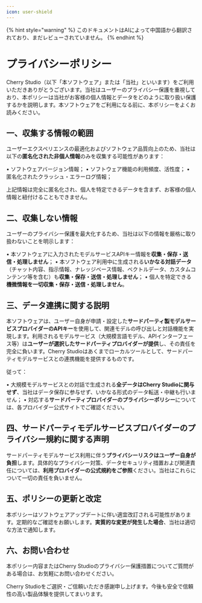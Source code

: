 ```yaml
---
icon: user-shield
---
```


{% hint style="warning" %}
このドキュメントはAIによって中国語から翻訳されており、まだレビューされていません。
{% endhint %}

# プライバシーポリシー

Cherry Studio（以下「本ソフトウェア」または「当社」といいます）をご利用いただきありがとうございます。当社はユーザーのプライバシー保護を重視しており、本ポリシーは当社がお客様の個人情報とデータをどのように取り扱い保護するかを説明します。本ソフトウェアをご利用になる前に、本ポリシーをよくお読みください。

## 一、収集する情報の範囲

ユーザーエクスペリエンスの最適化およびソフトウェア品質向上のため、当社は以下の**匿名化された非個人情報**のみを収集する可能性があります：

• ソフトウェアバージョン情報；
• ソフトウェア機能の利用頻度、活性度；
• 匿名化されたクラッシュ・エラーログ情報；

上記情報は完全に匿名化され、個人を特定できるデータを含まず、お客様の個人情報と紐付けることもできません。

## 二、収集しない情報

ユーザーのプライバシー保護を最大化するため、当社は以下の情報を厳格に取り扱わないことを明示します：

• 本ソフトウェアに入力されたモデルサービスAPIキー情報を**収集・保存・送信・処理しません**；
• 本ソフトウェア利用中に生成される**いかなる対話データ**（チャット内容、指示情報、ナレッジベース情報、ベクトルデータ、カスタムコンテンツ等を含む）も**収集・保存・送信・処理しません**；
• 個人を特定できる**機微情報を一切収集・保存・送信・処理しません**。

## 三、データ連携に関する説明

本ソフトウェアは、ユーザー自身が申請・設定した**サードパーティ製モデルサービスプロバイダーのAPIキー**を使用して、関連モデルの呼び出しと対話機能を実現します。利用されるモデルサービス（大規模言語モデル、APIインターフェース等）は**ユーザーが選択したサードパーティプロバイダーが提供**し、その責任を完全に負います。Cherry Studioはあくまでローカルツールとして、サードパーティモデルサービスとの連携機能を提供するものです。

従って：

• 大規模モデルサービスとの対話で生成される**全データはCherry Studioに関与せず**、当社はデータ保存に参与せず、いかなる形式のデータ転送・中継も行いません；
• 対応する**サードパーティプロバイダーのプライバシーポリシー**については、各プロバイダー公式サイトでご確認ください。

## 四、サードパーティモデルサービスプロバイダーのプライバシー規約に関する声明

サードパーティモデルサービス利用に伴う**プライバシーリスクはユーザー自身が負担**します。具体的なプライバシー対策、データセキュリティ措置および関連責任については、**利用プロバイダーの公式規約をご参照**ください。当社はこれらについて一切の責任を負いません。

## 五、ポリシーの更新と改定

本ポリシーはソフトウェアアップデートに伴い適宜改訂される可能性があります。定期的なご確認をお願いします。**実質的な変更が発生した場合**、当社は適切な方法で通知します。

## 六、お問い合わせ

本ポリシー内容またはCherry Studioのプライバシー保護措置についてご質問がある場合は、お気軽にお問い合わせください。

Cherry Studioをご選択・ご信頼いただき感謝申し上げます。今後も安全で信頼性の高い製品体験を提供してまいります。
